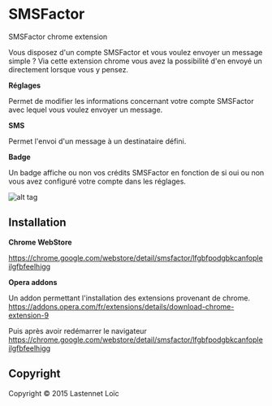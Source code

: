# SMSFactor
SMSFactor chrome extension

Vous disposez d'un compte SMSFactor et vous voulez envoyer un message simple ?
Via cette extension chrome vous avez la possibilité d'en envoyé un directement lorsque vous y pensez.

**Réglages**

Permet de modifier les informations concernant votre compte SMSFactor avec lequel vous voulez envoyer un message.

**SMS**

Permet l'envoi d'un message à un destinataire défini.

**Badge**

Un badge affiche ou non vos crédits SMSFactor en fonction de si oui ou non vous avez configuré votre compte dans les réglages.



![alt tag](https://lastennetloic.fr/images/chromeSMSFactor.png)


## Installation

**Chrome WebStore**

https://chrome.google.com/webstore/detail/smsfactor/lfgbfpodgbkcanfopleilgfbfeelhigg

**Opera addons**

Un addon permettant l'installation des extensions provenant de chrome.
https://addons.opera.com/fr/extensions/details/download-chrome-extension-9

Puis après avoir redémarrer le navigateur
https://chrome.google.com/webstore/detail/smsfactor/lfgbfpodgbkcanfopleilgfbfeelhigg


## Copyright

Copyright © 2015 Lastennet Loïc
